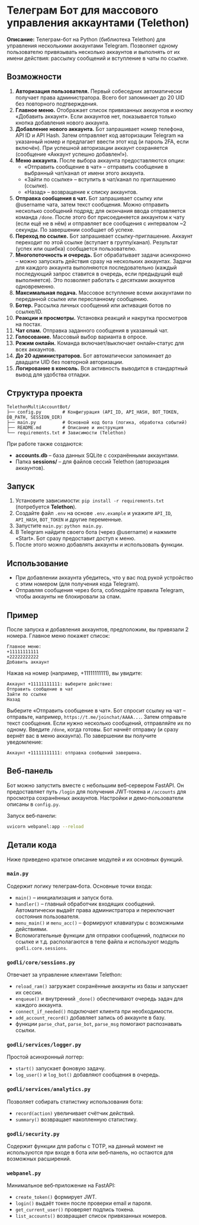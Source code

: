 # Телеграм Бот для массового управления аккаунтами (Telethon)
**Описание:** Телеграм-бот на Python (библиотека Telethon) для управления несколькими аккаунтами Telegram. Позволяет одному пользователю привязывать несколько аккаунтов и выполнять от их имени действия: рассылку сообщений и вступление в чаты по ссылке.
## Возможности
1. **Авторизация пользователя.** Первый собеседник автоматически получает права администратора. Всего бот запоминает до 20 UID без повторного подтверждения.
2. **Главное меню.** Отображает список привязанных аккаунтов и кнопку «Добавить аккаунт». Если аккаунтов нет, показывается только кнопка добавления нового аккаунта.
3. **Добавление нового аккаунта.** Бот запрашивает номер телефона, API ID и API Hash. Затем отправляет код авторизации Telegram на указанный номер и предлагает ввести этот код (и пароль 2FA, если включён). При успешной авторизации аккаунт сохраняется (сообщение «Аккаунт успешно добавлен!»).
4. **Меню аккаунта.** После выбора аккаунта предоставляются опции:
   - «Отправить сообщение в чат» – отправить сообщение в выбранный чат/канал от имени этого аккаунта.
   - «Зайти по ссылке» – вступить в чат/канал по приглашению (ссылке).
   - «Назад» – возвращение к списку аккаунтов.
5. **Отправка сообщения в чат.** Бот запрашивает ссылку или @username чата, затем текст сообщения. Можно отправить несколько сообщений подряд; для окончания ввода отправляется команда `/done`. После этого бот присоединяется аккаунтом к чату (если ещё не в нём) и отправляет все сообщения с интервалом ~2 секунды. По завершении сообщает об успехе.
6. **Переход по ссылке.** Бот запрашивает ссылку-приглашение. Аккаунт переходит по этой ссылке (вступает в группу/канал). Результат (успех или ошибка) сообщается пользователю.
7. **Многопоточность и очередь.** Бот обрабатывает задачи асинхронно – можно запускать действия сразу на нескольких аккаунтах. Задачи для каждого аккаунта выполняются последовательно (каждый последующий запрос ставится в очередь, если предыдущий ещё выполняется). Это позволяет работать с десятками аккаунтов одновременно.
8. **Максимальная подача.** Массовое вступление всеми аккаунтами по переданной ссылке или пересланному сообщению.
9. **Ботер.** Рассылка личных сообщений или активация ботов по ссылке/ID.
10. **Реакции и просмотры.** Установка реакций и накрутка просмотров на постах.
11. **Чат спам.** Отправка заданного сообщения в указанный чат.
12. **Голосование.** Массовый выбор варианта в опросе.
13. **Режим онлайн.** Команда включает/выключает онлайн‑статус для всех аккаунтов.
14. **До 20 администраторов.** Бот автоматически запоминает до двадцати UID без повторной авторизации.
15. **Логирование в консоль.** Вся активность выводится в стандартный вывод для удобства отладки.
## Структура проекта
```
TelethonMultiAccountBot/
├── config.py        # Конфигурация (API_ID, API_HASH, BOT_TOKEN, DB_PATH, SESSION_DIR)
├── main.py          # Основной код бота (логика, обработка событий)
├── README.md        # Описание и инструкция
└── requirements.txt # Зависимости (Telethon)
```
При работе также создаются:
- **accounts.db** – база данных SQLite с сохранёнными аккаунтами.
- Папка **sessions/** – для файлов сессий Telethon (авторизация аккаунтов).
## Запуск
1. Установите зависимости: `pip install -r requirements.txt` (потребуется **Telethon**).
2. Создайте файл `.env` на основе `.env.example` и укажите `API_ID`, `API_HASH`, `BOT_TOKEN` и другие переменные.
3. Запустите `main.py`: `python main.py`.
4. В Telegram найдите своего бота (через @username) и нажмите «Start». Бот сразу предоставит доступ к меню.
5. После этого можно добавлять аккаунты и использовать функции.
## Использование
- При добавлении аккаунта убедитесь, что у вас под рукой устройство с этим номером (для получения кода Telegram).
- Отправляя сообщения через бота, соблюдайте правила Telegram, чтобы аккаунты не блокировали за спам.
## Пример
После запуска и добавления аккаунтов, предположим, вы привязали 2 номера. Главное меню покажет список:
```
Главное меню:
+11111111111
+22222222222
Добавить аккаунт
``` 
Нажав на номер (например, +11111111111), вы увидите:
```
Аккаунт +11111111111: выберите действие:
Отправить сообщение в чат
Зайти по ссылке
Назад
``` 
Выберите «Отправить сообщение в чат». Бот спросит ссылку на чат – отправьте, например, `https://t.me/joinchat/AAAA...`. Затем отправьте текст сообщения. Если нужно несколько сообщений, отправляйте их по одному. Введите `/done`, когда готовы. Бот начнёт отправку (и сразу вернёт вас в меню аккаунта). По завершении вы получите уведомление: 
```
Аккаунт +11111111111: отправка сообщений завершена.
```

## Веб‑панель

Бот можно запустить вместе с небольшим веб‑сервером FastAPI. Он предоставляет
путь `/login` для получения JWT‑токена и `/accounts` для просмотра сохранённых
аккаунтов. Настройки и демо‑пользователи описаны в `config.py`.

Запуск веб‑панели:

```bash
uvicorn webpanel:app --reload
```

## Детали кода

Ниже приведено краткое описание модулей и их основных функций.

### `main.py`
Содержит логику телеграм‑бота. Основные точки входа:
- `main()` – инициализация и запуск бота.
- `handler()` – главный обработчик входящих сообщений. Автоматически выдаёт права администратора и переключает состояния пользователя.
- `menu_main()` и `menu_acc()` – формируют клавиатуры с возможными действиями.
- Вспомогательные функции для отправки сообщений, подписки по ссылке и т.д. располагаются в теле файла и используют модуль `godli.core.sessions`.

### `godli/core/sessions.py`
Отвечает за управление клиентами Telethon:
- `reload_ram()` загружает сохранённые аккаунты из базы и запускает их сессии.
- `enqueue()` и внутренний `_done()` обеспечивают очередь задач для каждого аккаунта.
- `connect_if_needed()` подключает клиента при необходимости.
- `add_account_record()` добавляет запись об аккаунте в базу.
- функции `parse_chat`, `parse_bot`, `parse_msg` помогают распознавать ссылки.

### `godli/services/logger.py`
Простой асинхронный логгер:
- `start()` запускает фоновую задачу.
- `log_user()` и `log_bot()` добавляют сообщения в очередь.

### `godli/services/analytics.py`
Позволяет собирать статистику использования бота:
- `record(action)` увеличивает счётчик действий.
- `summary()` возвращает накопленную статистику.

### `godli/security.py`
Содержит функции для работы с TOTP, на данный момент не используются при входе в бота или веб‑панель, но остаются для возможных расширений.

### `webpanel.py`
Минимальное веб‑приложение на FastAPI:
- `create_token()` формирует JWT.
- `login()` выдаёт токен после проверки email и пароля.
- `get_current_user()` проверяет подпись токена.
- `list_accounts()` возвращает список привязанных номеров.
